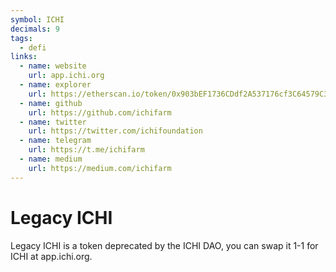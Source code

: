 ```yaml
---
symbol: ICHI
decimals: 9
tags:
  - defi
links:
  - name: website
    url: app.ichi.org
  - name: explorer
    url: https://etherscan.io/token/0x903bEF1736CDdf2A537176cf3C64579C3867A881
  - name: github
    url: https://github.com/ichifarm
  - name: twitter
    url: https://twitter.com/ichifoundation
  - name: telegram
    url: https://t.me/ichifarm
  - name: medium
    url: https://medium.com/ichifarm
---
```


# Legacy ICHI

Legacy ICHI is a token deprecated by the ICHI DAO, you can swap it 1-1 for ICHI at app.ichi.org.
